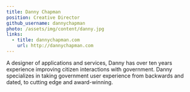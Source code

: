 ```yaml
---
title: Danny Chapman
position: Creative Director
github_username: dannychapman
photo: /assets/img/content/danny.jpg
links:
  - title: dannychapman.com
    url: http://dannychapman.com
---
```


A designer of applications and services, Danny has over ten years experience improving citizen interactions with government. Danny specializes in taking government user experience from backwards and dated, to cutting edge and award-winning.
